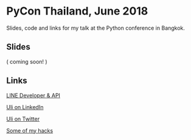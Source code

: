 # PyCon Thailand, June 2018

Slides, code and links for my talk at the Python conference in Bangkok.

## Slides

( coming soon! )

## Links

[LINE Developer & API](https://developers.line.me/en/)

[Uli on LinkedIn](https://www.linkedin.com/in/uhitzel/)

[Uli on Twitter](https://twitter.com/u1i)

[Some of my hacks](http://hacks.sotong.io)

